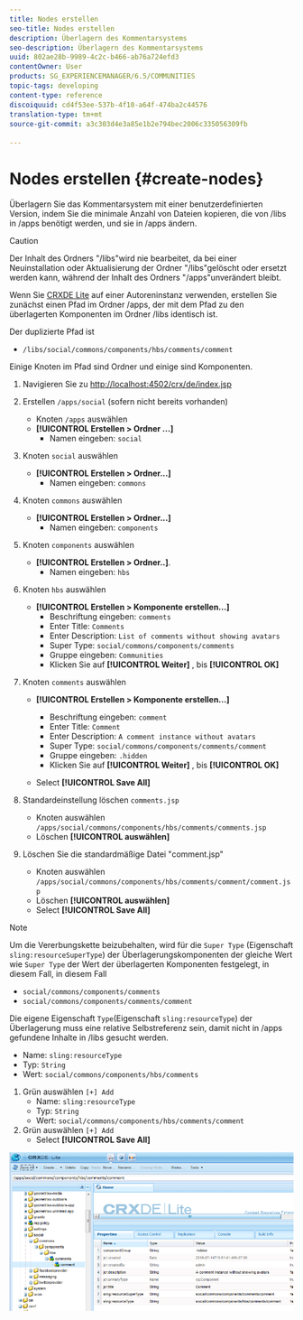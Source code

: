 ```yaml
---
title: Nodes erstellen
seo-title: Nodes erstellen
description: Überlagern des Kommentarsystems
seo-description: Überlagern des Kommentarsystems
uuid: 802ae28b-9989-4c2c-b466-ab76a724efd3
contentOwner: User
products: SG_EXPERIENCEMANAGER/6.5/COMMUNITIES
topic-tags: developing
content-type: reference
discoiquuid: cd4f53ee-537b-4f10-a64f-474ba2c44576
translation-type: tm+mt
source-git-commit: a3c303d4e3a85e1b2e794bec2006c335056309fb

---
```



# Nodes erstellen {#create-nodes}

Überlagern Sie das Kommentarsystem mit einer benutzerdefinierten Version, indem Sie die minimale Anzahl von Dateien kopieren, die von /libs in /apps benötigt werden, und sie in /apps ändern.

>[!CAUTION]
>
>Der Inhalt des Ordners &quot;/libs&quot;wird nie bearbeitet, da bei einer Neuinstallation oder Aktualisierung der Ordner &quot;/libs&quot;gelöscht oder ersetzt werden kann, während der Inhalt des Ordners &quot;/apps&quot;unverändert bleibt.

Wenn Sie [CRXDE Lite](../../help/sites-developing/developing-with-crxde-lite.md) auf einer Autoreninstanz verwenden, erstellen Sie zunächst einen Pfad im Ordner /apps, der mit dem Pfad zu den überlagerten Komponenten im Ordner /libs identisch ist.

Der duplizierte Pfad ist

* `/libs/social/commons/components/hbs/comments/comment`

Einige Knoten im Pfad sind Ordner und einige sind Komponenten.

1. Navigieren Sie zu [http://localhost:4502/crx/de/index.jsp](http://localhost:4502/crx/de/index.jsp)
1. Erstellen `/apps/social` (sofern nicht bereits vorhanden)
   * Knoten `/apps` auswählen
   * **[!UICONTROL Erstellen > Ordner ...]**
      * Namen eingeben: `social`
1. Knoten `social` auswählen
   * **[!UICONTROL Erstellen > Ordner...]**
      * Namen eingeben: `commons`
1. Knoten `commons` auswählen
   * **[!UICONTROL Erstellen > Ordner...]**
      * Namen eingeben: `components`
1. Knoten `components` auswählen
   * **[!UICONTROL Erstellen > Ordner..]**.
      * Namen eingeben: `hbs`
1. Knoten `hbs` auswählen
   * **[!UICONTROL Erstellen > Komponente erstellen...]**
      * Beschriftung eingeben: `comments`
      * Enter Title: `Comments`
      * Enter Description: `List of comments without showing avatars`
      * Super Type: `social/commons/components/comments`
      * Gruppe eingeben: `Communities`
      * Klicken Sie auf **[!UICONTROL Weiter]** , bis **[!UICONTROL OK]**
1. Knoten `comments` auswählen

   * **[!UICONTROL Erstellen > Komponente erstellen...]**

      * Beschriftung eingeben: `comment`
      * Enter Title: `Comment`
      * Enter Description: `A comment instance without avatars`
      * Super Type: `social/commons/components/comments/comment`
      * Gruppe eingeben: `.hidden`
      * Klicken Sie auf **[!UICONTROL Weiter]** , bis **[!UICONTROL OK]**
   * Select **[!UICONTROL Save All]**
1. Standardeinstellung löschen `comments.jsp`
   * Knoten auswählen `/apps/social/commons/components/hbs/comments/comments.jsp`
   * Löschen **[!UICONTROL auswählen]**
1. Löschen Sie die standardmäßige Datei &quot;comment.jsp&quot;
   * Knoten auswählen `/apps/social/commons/components/hbs/comments/comment/comment.jsp`
   * Löschen **[!UICONTROL auswählen]**
   * Select **[!UICONTROL Save All]**

>[!NOTE]
>
>Um die Vererbungskette beizubehalten, wird für die `Super Type` (Eigenschaft `sling:resourceSuperType`) der Überlagerungskomponenten der gleiche Wert wie `Super Type` der Wert der überlagerten Komponenten festgelegt, in diesem Fall, in diesem Fall
>
>* `social/commons/components/comments`
>* `social/commons/components/comments/comment`
>



Die eigene Eigenschaft `Type`(Eigenschaft `sling:resourceType`) der Überlagerung muss eine relative Selbstreferenz sein, damit nicht in /apps gefundene Inhalte in /libs gesucht werden.
* Name: `sling:resourceType`
* Typ: `String`
* Wert: `social/commons/components/hbs/comments`

1. Grün auswählen `[+] Add`
   * Name: `sling:resourceType`
   * Typ: `String`
   * Wert: `social/commons/components/hbs/comments/comment`
1. Grün auswählen `[+] Add`
   * Select **[!UICONTROL Save All]**

![chlimage_1-4](assets/chlimage_1-4.png)


